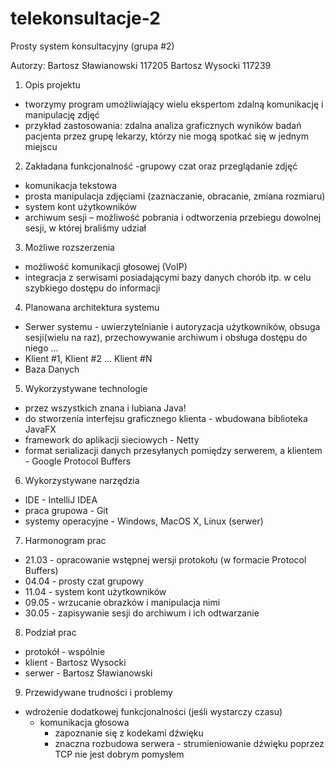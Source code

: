 # telekonsultacje-2
Prosty system konsultacyjny (grupa #2)

Autorzy: 
Bartosz Sławianowski 117205
Bartosz Wysocki 117239

1. Opis projektu
- tworzymy program umożliwiający wielu ekspertom zdalną komunikację i manipulację zdjęć
- przykład zastosowania: zdalna analiza graficznych wyników badań pacjenta przez grupę lekarzy, którzy nie mogą spotkać się w jednym miejscu
2. Zakładana funkcjonalność
-grupowy czat oraz przeglądanie zdjęć
- komunikacja tekstowa
- prosta manipulacja zdjęciami (zaznaczanie, obracanie, zmiana rozmiaru)
- system kont użytkowników
- archiwum sesji – możliwość pobrania i odtworzenia przebiegu dowolnej sesji, w której braliśmy udział
3. Możliwe rozszerzenia
- możliwość komunikacji głosowej (VoIP)
- integracja z serwisami posiadającymi bazy danych chorób itp. w celu szybkiego dostępu do informacji
4. Planowana architektura systemu
- Serwer systemu - uwierzytelnianie i autoryzacja użytkowników, obsuga sesji(wielu na raz), przechowywanie archiwum
i obsługa dostępu do niego ...
- Klient #1, Klient #2 ... Klient #N
- Baza Danych
5. Wykorzystywane technologie
- przez wszystkich znana i lubiana Java!
- do stworzenia interfejsu graficznego klienta - wbudowana biblioteka JavaFX
- framework do aplikacji sieciowych - Netty
- format serializacji danych przesyłanych pomiędzy serwerem, a klientem - Google Protocol Buffers
6. Wykorzystywane narzędzia
- IDE - IntelliJ IDEA
- praca grupowa - Git
- systemy operacyjne - Windows, MacOS X, Linux (serwer)
7. Harmonogram prac
- 21.03 - opracowanie wstępnej wersji protokołu (w formacie Protocol Buffers)
- 04.04 - prosty czat grupowy
- 11.04 - system kont użytkowników
- 09.05 - wrzucanie obrazków i manipulacja nimi
- 30.05 - zapisywanie sesji do archiwum i ich odtwarzanie
8. Podział prac
- protokół - wspólnie
- klient - Bartosz Wysocki
- serwer - Bartosz Sławianowski
9. Przewidywane trudności i problemy
- wdrożenie dodatkowej funkcjonalności (jeśli wystarczy czasu)
  - komunikacja głosowa
    - zapoznanie się z kodekami dźwięku
    - znaczna rozbudowa serwera - strumieniowanie dźwięku poprzez TCP nie jest dobrym pomysłem




